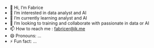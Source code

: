 - 👋 Hi, I’m Fabrice
- 👀 I’m interested in data analyst and AI
- 🌱 I’m currently learning analyst and AI
- 💞️ I’m looking to training and collaborate with passionate in data or AI
- 📫 How to reach me : fabricer@ik.me
- 😄 Pronouns: ...
- ⚡ Fun fact: ...

<!---
Eau-et-air/Eau-et-air is a ✨ special ✨ repository because its `README.md` (this file) appears on your GitHub profile.
You can click the Preview link to take a look at your changes.
--->
